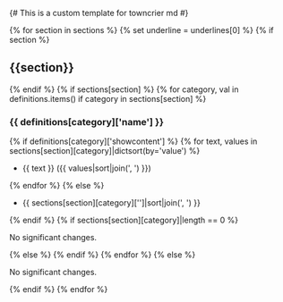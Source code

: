 {# This is a custom template for towncrier md #}

{% for section in sections %}
{% set underline = underlines[0] %}
{% if section %}
## {{section}}

{% endif %}
{% if sections[section] %}
{% for category, val in definitions.items() if category in sections[section] %}
### {{ definitions[category]['name'] }}

{% if definitions[category]['showcontent'] %}
{% for text, values in sections[section][category]|dictsort(by='value') %}
- {{ text }} ({{ values|sort|join(', ') }})

{% endfor %}
{% else %}
- {{ sections[section][category]['']|sort|join(', ') }}

{% endif %}
{% if sections[section][category]|length == 0 %}

No significant changes.

{% else %}
{% endif %}
{% endfor %}
{% else %}

No significant changes.

{% endif %}
{% endfor %}